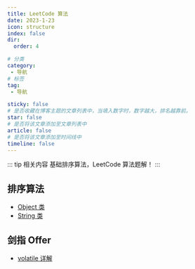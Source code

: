 ```yaml
---
title: LeetCode 算法
date: 2023-1-23
icon: structure
index: false
dir:
  order: 4

# 分类
category:
 - 导航
# 标签
tag:
 - 导航

sticky: false
# 是否收藏在博客主题的文章列表中，当填入数字时，数字越大，排名越靠前。
star: false
# 是否将该文章添加至文章列表中
article: false
# 是否将该文章添加至时间线中
timeline: false
---
```


::: tip 相关内容
基础排序算法，LeetCode 算法题解！
:::

## 排序算法
- [Object 类](javase/Object类.html)
- [String 类](javase/String类.html)

## 剑指 Offer
- [volatile 详解](concurrency/volatile详解.html)